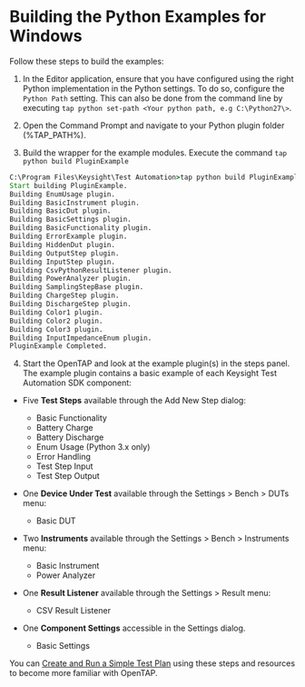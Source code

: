 # Building the Python Examples for Windows
Follow these steps to build the examples:

1. In the Editor application, ensure that you have configured using the right Python implementation in the Python settings. To do so, configure the `Python Path` setting. This can also be done from the command line by executing `tap python set-path <Your python path, e.g C:\Python27\>`.

2. Open the Command Prompt and navigate to your Python plugin folder (%TAP_PATH%).

3. Build the wrapper for the example modules. 
Execute the command `tap python build PluginExample`
```cmd
C:\Program Files\Keysight\Test Automation>tap python build PluginExample
Start building PluginExample.
Building EnumUsage plugin.
Building BasicInstrument plugin.
Building BasicDut plugin.
Building BasicSettings plugin.
Building BasicFunctionality plugin.
Building ErrorExample plugin.
Building HiddenDut plugin.
Building OutputStep plugin.
Building InputStep plugin.
Building CsvPythonResultListener plugin.
Building PowerAnalyzer plugin.
Building SamplingStepBase plugin.
Building ChargeStep plugin.
Building DischargeStep plugin.
Building Color1 plugin.
Building Color2 plugin.
Building Color3 plugin.
Building InputImpedanceEnum plugin.
PluginExample Completed.
```

4. Start the OpenTAP and look at the example plugin(s) in the steps panel. The example plugin contains a basic example of each Keysight Test Automation SDK component:

 - Five **Test Steps** available through the Add New Step dialog:
    
    - Basic Functionality
	- Battery Charge
    - Battery Discharge
    - Enum Usage (Python 3.x only)
	- Error Handling
	- Test Step Input
	- Test Step Output

 - One **Device Under Test** available through the Settings > Bench > DUTs menu:
    - Basic DUT

 - Two **Instruments** available through the Settings > Bench > Instruments menu:
    - Basic Instrument
    - Power Analyzer

 - One **Result Listener** available through the Settings > Result menu: 
    - CSV Result Listener

 - One **Component Settings** accessible in the Settings dialog.
    - Basic Settings
 

You can [Create and Run a Simple Test Plan](./Create_and_Run_a_Simple_Test_Plan_for_Windows.md) using these steps and resources to become more familiar with OpenTAP.
